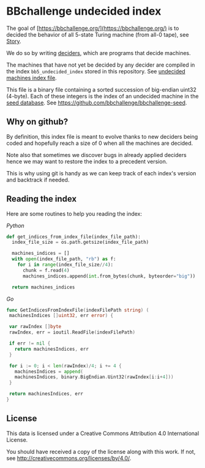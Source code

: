 # BBchallenge undecided index

The goal of [https://bbchallenge.org/](https://bbchallenge.org/) is to decided the behavior of all 5-state Turing machine (from all-0 tape), see [Story](https://bbchallenge.org/story).

We do so by writing [deciders](https://bbchallenge.org/method#deciders), which are programs that decide machines.

The machines that have not yet be decided by any decider are compiled in the index `bb5_undecided_index` stored in this repository. See [undecided machines index file](https://bbchallenge.org/method#undecided-machines-index-file).

This file is a binary file containing a sorted succession of big-endian uint32 (4-byte). Each of these integers is the index of an undecided machine in the [seed database](https://bbchallenge.org/method#seed-database). See https://github.com/bbchallenge/bbchallenge-seed. 

## Why on github?

By definition, this index file is meant to evolve thanks to new deciders being coded and hopefully reach a size of 0 when all the machines are decided.

Note also that sometimes we discover bugs in already applied deciders hence we may want to restore the index to a precedent version.

This is why using git is handy as we can keep track of each index's version and backtrack if needed.

## Reading the index

Here are some routines to help you reading the index:

*Python*
```Python
def get_indices_from_index_file(index_file_path):
  index_file_size = os.path.getsize(index_file_path)

  machines_indices = []
  with open(index_file_path, "rb") as f:
    for i in range(index_file_size//4):
      chunk = f.read(4)
      machines_indices.append(int.from_bytes(chunk, byteorder="big"))

  return machines_indices
 ```
 
 *Go*
 ```go
 func GetIndicesFromIndexFile(indexFilePath string) (
  machinesIndices []uint32, err error) {

  var rawIndex []byte
  rawIndex, err = ioutil.ReadFile(indexFilePath)

  if err != nil {
    return machinesIndices, err
  }

  for i := 0; i < len(rawIndex)/4; i += 4 {
    machinesIndices = append(
    machinesIndices, binary.BigEndian.Uint32(rawIndex[i:i+4]))
  }

  return machinesIndices, err
}
```

## License

This data is licensed under a
Creative Commons Attribution 4.0 International License.

You should have received a copy of the license along with this
work. If not, see <http://creativecommons.org/licenses/by/4.0/>.

